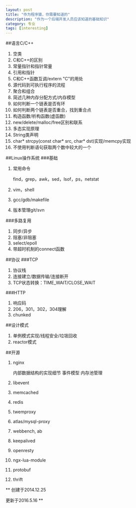```yaml
---
layout: post
title: "作为程序猿，你需要知道的"
description: "作为一个后端开发人员应该知道的基础知识"
category: 专业 
tags: [interesting]
---
```


##语言C/C++
1. 空类
2. C和C++的区别
3. 常量指针和指针常量
4. 引用和指针
5. C和C++函数互调/extern "C"的用处
6. 源代码到可执行程序的流程
7. 聚合和组合
8. 简述几种内存分配方式/内存模型
9. 如何判断一个链表是否有环
10. 如何判断两个链表是否重合，找到重合点
11. 构造函数/析构函数(虚函数)
12. new/delete/malloc/free区别和联系
13. 多态实现原理
14. String类声明
15. char* strcpy(const char* src, char* dst)实现/memcpy实现
16. 不使用判断语句获取两个数中较大的一个


##Linux操作系统
###基础
1. 常用命令

    find，grep，awk，sed，lsof，ps，netstat

2. vim，shell
3. gcc/gdb/makefile
4. 版本管理git/svn

###多路复用
1. 同步/异步
2. 阻塞/非阻塞
3. select/epoll
4. 带超时机制的connect函数


##协议
###TCP
1. 协议栈
2. 连接建立/数据传输/连接断开
3. TCP状态转换：TIME_WAIT/CLOSE_WAIT


###HTTP
1. 响应码
2. 206，301，302，304理解
3. chunked

##设计模式
1. 单例模式实现/线程安全/垃圾回收
2. reactor模式

##开源
1. nginx

    内部数据结构的实现细节
    事件模型
    内存池管理

2. libevent
3. memcached
4. redis
5. twemproxy
6. atlas/mysql-proxy
7. webbench, ab
8. keepalived
9. openresty
10. ngx-lua-module
11. protobuf
12. thrift



**
创建于2014.12.25

更新于2016.5.16
**
